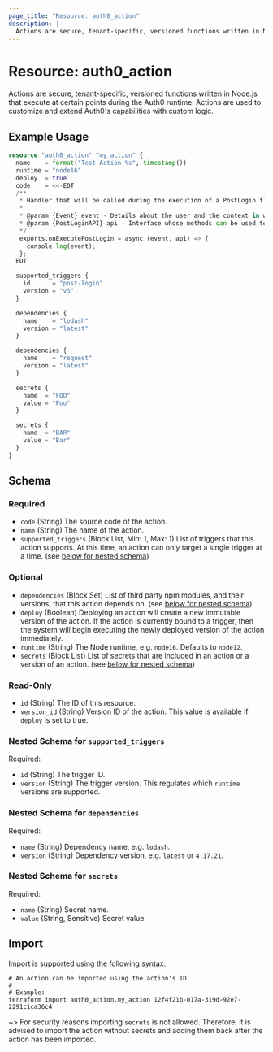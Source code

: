 ```yaml
---
page_title: "Resource: auth0_action"
description: |-
  Actions are secure, tenant-specific, versioned functions written in Node.js that execute at certain points during the Auth0 runtime. Actions are used to customize and extend Auth0's capabilities with custom logic.
---
```


# Resource: auth0_action

Actions are secure, tenant-specific, versioned functions written in Node.js that execute at certain points during the Auth0 runtime. Actions are used to customize and extend Auth0's capabilities with custom logic.

## Example Usage

```terraform
resource "auth0_action" "my_action" {
  name    = format("Test Action %s", timestamp())
  runtime = "node16"
  deploy  = true
  code    = <<-EOT
  /**
   * Handler that will be called during the execution of a PostLogin flow.
   *
   * @param {Event} event - Details about the user and the context in which they are logging in.
   * @param {PostLoginAPI} api - Interface whose methods can be used to change the behavior of the login.
   */
   exports.onExecutePostLogin = async (event, api) => {
     console.log(event);
   };
  EOT

  supported_triggers {
    id      = "post-login"
    version = "v3"
  }

  dependencies {
    name    = "lodash"
    version = "latest"
  }

  dependencies {
    name    = "request"
    version = "latest"
  }

  secrets {
    name  = "FOO"
    value = "Foo"
  }

  secrets {
    name  = "BAR"
    value = "Bar"
  }
}
```

<!-- schema generated by tfplugindocs -->
## Schema

### Required

- `code` (String) The source code of the action.
- `name` (String) The name of the action.
- `supported_triggers` (Block List, Min: 1, Max: 1) List of triggers that this action supports. At this time, an action can only target a single trigger at a time. (see [below for nested schema](#nestedblock--supported_triggers))

### Optional

- `dependencies` (Block Set) List of third party npm modules, and their versions, that this action depends on. (see [below for nested schema](#nestedblock--dependencies))
- `deploy` (Boolean) Deploying an action will create a new immutable version of the action. If the action is currently bound to a trigger, then the system will begin executing the newly deployed version of the action immediately.
- `runtime` (String) The Node runtime, e.g. `node16`. Defaults to `node12`.
- `secrets` (Block List) List of secrets that are included in an action or a version of an action. (see [below for nested schema](#nestedblock--secrets))

### Read-Only

- `id` (String) The ID of this resource.
- `version_id` (String) Version ID of the action. This value is available if `deploy` is set to true.

<a id="nestedblock--supported_triggers"></a>
### Nested Schema for `supported_triggers`

Required:

- `id` (String) The trigger ID.
- `version` (String) The trigger version. This regulates which `runtime` versions are supported.


<a id="nestedblock--dependencies"></a>
### Nested Schema for `dependencies`

Required:

- `name` (String) Dependency name, e.g. `lodash`.
- `version` (String) Dependency version, e.g. `latest` or `4.17.21`.


<a id="nestedblock--secrets"></a>
### Nested Schema for `secrets`

Required:

- `name` (String) Secret name.
- `value` (String, Sensitive) Secret value.

## Import

Import is supported using the following syntax:

```shell
# An action can be imported using the action's ID.
#
# Example:
terraform import auth0_action.my_action 12f4f21b-017a-319d-92e7-2291c1ca36c4
```

~> For security reasons importing `secrets` is not allowed. Therefore, it is advised to import
the action without secrets and adding them back after the action has been imported.
